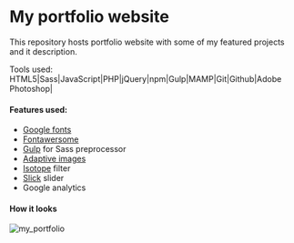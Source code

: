 # My portfolio website

This repository hosts portfolio website with some of my featured projects and it description.

Tools used: HTML5|Sass|JavaScript|PHP|jQuery|npm|Gulp|MAMP|Git|Github|Adobe Photoshop|

#### Features used:

- [Google fonts](https://fonts.google.com)
- [Fontawersome](https://fontawesome.com)
- [Gulp](https://gulpjs.com) for Sass preprocessor
- [Adaptive images](http://adaptive-images.com)
- [Isotope](https://isotope.metafizzy.co) filter 
- [Slick](http://kenwheeler.github.io/slick/) slider
- Google analytics

#### How it looks
![my_portfolio](https://user-images.githubusercontent.com/44715508/111007764-717d8b80-8344-11eb-95d5-abc801a08949.gif)

